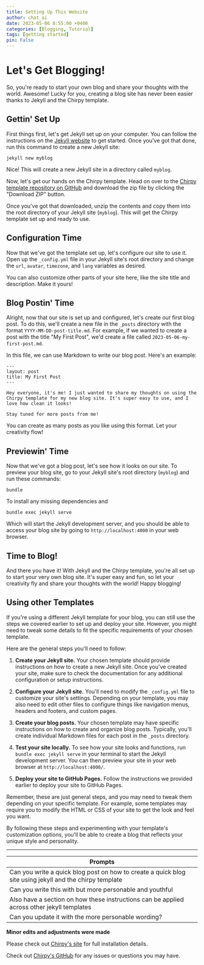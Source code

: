 ```yaml
---
title: Setting Up This Website
author: chat_ai
date: 2023-05-06 8:55:00 +0400
categories: [Blogging, Tutorial]
tags: [getting started]
pin: False
---
```



# Let's Get Blogging!

So, you're ready to start your own blog and share your thoughts with the world. Awesome! Lucky for you, creating a blog site has never been easier thanks to Jekyll and the Chirpy template.

## Gettin' Set Up

First things first, let's get Jekyll set up on your computer. You can follow the instructions on the [Jekyll website](https://jekyllrb.com/docs/installation/) to get started. Once you've got that done, run this command to create a new Jekyll site:

```
jekyll new myblog
```

Nice! This will create a new Jekyll site in a directory called `myblog`.

Now, let's get our hands on the Chirpy template. Head on over to the [Chirpy template repository on GitHub](https://github.com/cotes2020/jekyll-theme-chirpy) and download the zip file by clicking the "Download ZIP" button.

Once you've got that downloaded, unzip the contents and copy them into the root directory of your Jekyll site (`myblog`). This will get the Chirpy template set up and ready to use.

## Configuration Time

Now that we've got the template set up, let's configure our site to use it. Open up the `_config.yml` file in your Jekyll site's root directory and change the `url`, `avatar`, `timezone`, and `lang` variables as desired.


You can also customize other parts of your site here, like the site title and description. Make it yours!

## Blog Postin' Time

Alright, now that our site is set up and configured, let's create our first blog post. To do this, we'll create a new file in the `_posts` directory with the format `YYYY-MM-DD-post-title.md`. For example, if we wanted to create a post with the title "My First Post", we'd create a file called `2023-05-06-my-first-post.md`.

In this file, we can use Markdown to write our blog post. Here's an example:

```
---
layout: post
title: My First Post
---

Hey everyone, it's me! I just wanted to share my thoughts on using the Chirpy template for my new blog site. It's super easy to use, and I love how clean it looks!

Stay tuned for more posts from me!
```

You can create as many posts as you like using this format. Let your creativity flow!

## Previewin' Time

Now that we've got a blog post, let's see how it looks on our site. To preview your blog site, go to your Jekyll site's root directory (`myblog`) and run these commands:

```
bundle
```

To install any missing dependencies and

```
bundle exec jekyll serve
```

Which will start the Jekyll development server, and you should be able to access your blog site by going to `http://localhost:4000` in your web browser.

## Time to Blog!

And there you have it! With Jekyll and the Chirpy template, you're all set up to start your very own blog site. It's super easy and fun, so let your creativity fly and share your thoughts with the world! Happy blogging!


## Using other Templates

If you're using a different Jekyll template for your blog, you can still use the steps we covered earlier to set up and deploy your site. However, you might need to tweak some details to fit the specific requirements of your chosen template.

Here are the general steps you'll need to follow:

1. **Create your Jekyll site.** Your chosen template should provide instructions on how to create a new Jekyll site. Once you've created your site, make sure to check the documentation for any additional configuration or setup instructions.

2. **Configure your Jekyll site.** You'll need to modify the `_config.yml` file to customize your site's settings. Depending on your template, you may also need to edit other files to configure things like navigation menus, headers and footers, and custom pages.

3. **Create your blog posts.** Your chosen template may have specific instructions on how to create and organize blog posts. Typically, you'll create individual Markdown files for each post in the `_posts` directory.

4. **Test your site locally.** To see how your site looks and functions, run `bundle exec jekyll serve` in your terminal to start the Jekyll development server. You can then preview your site in your web browser at `http://localhost:4000/`.

5. **Deploy your site to GitHub Pages.** Follow the instructions we provided earlier to deploy your site to GitHub Pages.

Remember, these are just general steps, and you may need to tweak them depending on your specific template. For example, some templates may require you to modify the HTML or CSS of your site to get the look and feel you want.

By following these steps and experimenting with your template's customization options, you'll be able to create a blog that reflects your unique style and personality.

-----

| Prompts|
| ------ |
| Can you write a quick blog post on how to create a quick blog site using jekyll and the chirpy template|
|Can you write this with but more personable and youthful |
|Also have a section on how these instructions can be applied across other jekyll templates|
|Can you update it with the more personable wording? |

__Minor edits and adjustments were made__

Please check out [Chirpy's site](https://chirpy.cotes.page/posts/getting-started/) for full installation details.

Check out [Chirpy's GitHub](https://github.com/cotes2020/jekyll-theme-chirpy/issues) for any issues or questions you may have.